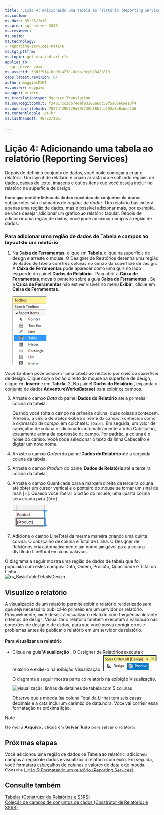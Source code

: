 ```yaml
---
title: "Lição 4: Adicionando uma tabela ao relatório (Reporting Services) | Microsoft Docs"
ms.custom: 
ms.date: 05/23/2016
ms.prod: sql-server-2016
ms.reviewer: 
ms.suite: 
ms.technology:
- reporting-services-native
ms.tgt_pltfrm: 
ms.topic: get-started-article
applies_to:
- SQL Server 2016
ms.assetid: 5ddf2914-bcdd-427d-8cba-0ccb8342f819
caps.latest.revision: 64
author: maggiesMSFT
ms.author: maggies
manager: erikre
ms.translationtype: Machine Translation
ms.sourcegitcommit: f3481fcc2bb74eaf93182e6cc58f5a06666e10f4
ms.openlocfilehash: 76224139b629d797735b88bfcc692a1e8abce336
ms.contentlocale: pt-br
ms.lasthandoff: 06/22/2017

---
```

# <a name="lesson-4-adding-a-table-to-the-report-reporting-services"></a>Lição 4: Adicionando uma tabela ao relatório (Reporting Services)
Depois de definir o conjunto de dados, você pode começar a criar o relatório. Um layout de relatório é criado arrastando e soltando regiões de dados, caixas de texto, imagens e outros itens que você deseja incluir no relatório na superfície de design.  
  
Itens que contêm linhas de dados repetidas de conjuntos de dados subjacentes são chamados de *regiões de dados*. Um relatório básico terá apenas uma região de dados, mas é possível adicionar mais, por exemplo, se você desejar adicionar um gráfico ao relatório tabular. Depois de adicionar uma região de dados, você pode adicionar campos à região de dados.  
  
### <a name="to-add-a-table-data-region-and-fields-to-a-report-layout"></a>Para adicionar uma região de dados de Tabela e campos ao layout de um relatório  
  
1.  Na **Caixa de Ferramentas**, clique em **Tabela**, clique na superfície de design e arraste o mouse. O Designer de Relatórios desenha uma região de dados de tabela com três colunas no centro da superfície de design. A **Caixa de Ferramentas** pode aparecer como uma guia no lado esquerdo do painel **Dados do Relatório** . Para abrir a **Caixa de Ferramentas**, mova o ponteiro sobre a guia **Caixa de Ferramentas** . Se a **Caixa de Ferramentas** não estiver visível, no menu **Exibir** , clique em **Caixa de Ferramentas**.
  
     ![ssrs_ssdt_addtable](../reporting-services/media/ssrs-ssdt-addtable.png) 
  
  Você também pode adicionar uma tabela ao relatório por meio da superfície de design.  Clique com o botão direito do mouse na superfície de design, clique em **Inserir** e em **Tabela**.
2.  No painel **Dados do Relatório** , expanda o conjunto de dados **AdventureWorksDataset** para exibir os campos.  
  
3.  Arraste o campo *Data* do painel **Dados do Relatório** até a primeira coluna da tabela.  
  
    Quando você solta o campo na primeira coluna, duas coisas acontecem. Primeiro, a célula de dados exibirá o nome do campo, conhecido como a *expressão de campo*, em colchetes: `[Date]`. Em seguida, um valor de cabeçalho de coluna é adicionado automaticamente à linha Cabeçalho, exatamente acima da expressão de campo. Por padrão, a coluna é o nome do campo. Você pode selecionar o texto da linha Cabeçalho e digitar um novo nome.  
  
4.  Arraste o campo *Ordem* do painel **Dados do Relatório** até a segunda coluna da tabela.  
  
5.  Arraste o campo *Produto* do painel **Dados do Relatório** até a terceira coluna da tabela.  
  
6.  Arraste o campo Quantidade para a margem direita da terceira coluna até obter um cursor vertical e o ponteiro do mouse se tornar um sinal de mais [+]. Quando você liberar o botão do mouse, uma quarta coluna será criada para `[Qty]`.  
![ssrs_tutorial_addcolumn](../reporting-services/media/ssrs-tutorial-addcolumn.png)  
  
7.  Adicione o campo LineTotal da mesma maneira criando uma quinta coluna. O cabeçalho de coluna é Total de Linha. O Designer de Relatórios cria automaticamente um nome amigável para a coluna dividindo LineTotal em duas palavras.  
  
  
O diagrama a seguir mostra uma região de dados de tabela que foi populada com estes campos: Data, Ordem, Produto, Quantidade e Total da Linha.  
![rs_BasicTableDetailsDesign](../reporting-services/media/rs-basictabledetailsdesign.png)  
  
## <a name="preview-your-report"></a>Visualize o relatório  
A visualização de um relatório permite exibir o relatório renderizado sem que seja necessário publicá-lo primeiro em um servidor de relatório. Provavelmente, você desejará visualizar o relatório com frequência durante o tempo de design. Visualizar o relatório também executará a validação nas conexões de design e de dados, para que você possa corrigir erros e problemas antes de publicar o relatório em um servidor de relatório.  
  
#### <a name="to-preview-a-report"></a>Para visualizar um relatório  
  
-   Clique na guia **Visualização** . O Designer de Relatórios executa o relatório e exibe-o na exibição Visualização.
![ssrs_ssdt_preview](../reporting-services/media/ssrs-ssdt-preview.png)  
  
    O diagrama a seguir mostra parte do relatório na exibição Visualização.  
  
    ![Visualização, linhas de detalhes de tabela com 5 colunas](../reporting-services/media/rs-basictabledetailspreview.png "visualização, linhas de detalhes de tabela com 5 colunas")  
  
    Observe que a moeda (na coluna Total da Linha) tem seis casas decimais e a data inclui um carimbo de data/hora. Você vai corrigir essa formatação na próxima lição.  
  
> [!NOTE]  
> No menu **Arquivo** , clique em **Salvar Tudo** para salvar o relatório.  
  
## <a name="next-steps"></a>Próximas etapas  
Você adicionou uma região de dados de Tabela ao relatório, adicionou campos à região de dados e visualizou o relatório com êxito. Em seguida, você formatará cabeçalhos de colunas e valores de data e de moeda. Consulte [Lição 5: Formatando um relatório &#40;Reporting Services&#41;](../reporting-services/lesson-5-formatting-a-report-reporting-services.md).  
  
## <a name="see-also"></a>Consulte também  
[Tabelas &#40;Construtor de Relatórios e SSRS&#41;](../reporting-services/report-design/tables-report-builder-and-ssrs.md)  
[Coleção de campos de conjuntos de dados &#40;Construtor de Relatórios e SSRS&#41;](../reporting-services/report-data/dataset-fields-collection-report-builder-and-ssrs.md)  


